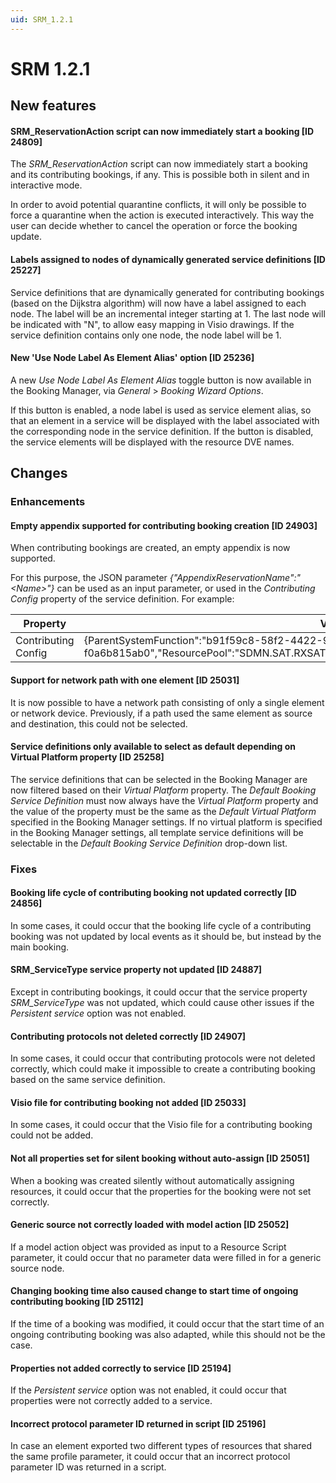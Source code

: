 ```yaml
---
uid: SRM_1.2.1
---
```


# SRM 1.2.1

## New features

#### SRM_ReservationAction script can now immediately start a booking \[ID 24809\]

The *SRM_ReservationAction* script can now immediately start a booking and its contributing bookings, if any. This is possible both in silent and in interactive mode.

In order to avoid potential quarantine conflicts, it will only be possible to force a quarantine when the action is executed interactively. This way the user can decide whether to cancel the operation or force the booking update.

#### Labels assigned to nodes of dynamically generated service definitions \[ID 25227\]

Service definitions that are dynamically generated for contributing bookings (based on the Dijkstra algorithm) will now have a label assigned to each node. The label will be an incremental integer starting at 1. The last node will be indicated with "N", to allow easy mapping in Visio drawings. If the service definition contains only one node, the node label will be 1.

#### New 'Use Node Label As Element Alias' option \[ID 25236\]

A new *Use Node Label As Element Alias* toggle button is now available in the Booking Manager, via *General* > *Booking Wizard Options*.

If this button is enabled, a node label is used as service element alias, so that an element in a service will be displayed with the label associated with the corresponding node in the service definition. If the button is disabled, the service elements will be displayed with the resource DVE names.

## Changes

### Enhancements

#### Empty appendix supported for contributing booking creation \[ID 24903\]

When contributing bookings are created, an empty appendix is now supported.

For this purpose, the JSON parameter *{"AppendixReservationName":"\<Name>"}* can be used as an input parameter, or used in the *Contributing Config* property of the service definition. For example:

| Property | Value |
|----------|-------|
| Contributing Config | {ParentSystemFunction":"b91f59c8-58f2-4422-9a28-f0a6b815ab0","ResourcePool":"SDMN.SAT.RXSAT","AppendixReservationName":"",LifeCycle":"Locked"} |

#### Support for network path with one element \[ID 25031\]

It is now possible to have a network path consisting of only a single element or network device. Previously, if a path used the same element as source and destination, this could not be selected.

#### Service definitions only available to select as default depending on Virtual Platform property \[ID 25258\]

The service definitions that can be selected in the Booking Manager are now filtered based on their *Virtual Platform* property. The *Default Booking Service Definition* must now always have the *Virtual Platform* property and the value of the property must be the same as the *Default Virtual Platform* specified in the Booking Manager settings. If no virtual platform is specified in the Booking Manager settings, all template service definitions will be selectable in the *Default Booking Service Definition* drop-down list.

### Fixes

#### Booking life cycle of contributing booking not updated correctly \[ID 24856\]

In some cases, it could occur that the booking life cycle of a contributing booking was not updated by local events as it should be, but instead by the main booking.

#### SRM_ServiceType service property not updated \[ID 24887\]

Except in contributing bookings, it could occur that the service property *SRM_ServiceType* was not updated, which could cause other issues if the *Persistent service* option was not enabled.

#### Contributing protocols not deleted correctly \[ID 24907\]

In some cases, it could occur that contributing protocols were not deleted correctly, which could make it impossible to create a contributing booking based on the same service definition.

#### Visio file for contributing booking not added \[ID 25033\]

In some cases, it could occur that the Visio file for a contributing booking could not be added.

#### Not all properties set for silent booking without auto-assign \[ID 25051\]

When a booking was created silently without automatically assigning resources, it could occur that the properties for the booking were not set correctly.

#### Generic source not correctly loaded with model action \[ID 25052\]

If a model action object was provided as input to a Resource Script parameter, it could occur that no parameter data were filled in for a generic source node.

#### Changing booking time also caused change to start time of ongoing contributing booking \[ID 25112\]

If the time of a booking was modified, it could occur that the start time of an ongoing contributing booking was also adapted, while this should not be the case.

#### Properties not added correctly to service \[ID 25194\]

If the *Persistent service* option was not enabled, it could occur that properties were not correctly added to a service.

#### Incorrect protocol parameter ID returned in script \[ID 25196\]

In case an element exported two different types of resources that shared the same profile parameter, it could occur that an incorrect protocol parameter ID was returned in a script.
